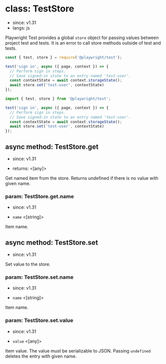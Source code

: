# class: TestStore
* since: v1.31
* langs: js

Playwright Test provides a global `store` object for passing values between project test and tests. It is
an error to call store methods outside of test and tests.

```js tab=js-js
const { test, store } = require('@playwright/test');

test('sign in', async ({ page, context }) => {
  // Perform sign in steps.
  // Save signed-in state to an entry named 'test-user'.
  const contextState = await context.storageState();
  await store.set('test-user', contextState)
});
```

```js tab=js-ts
import { test, store } from '@playwright/test';

test('sign in', async ({ page, context }) => {
  // Perform sign in steps.
  // Save signed-in state to an entry named 'test-user'.
  const contextState = await context.storageState();
  await store.set('test-user', contextState)
});
```

## async method: TestStore.get
* since: v1.31
- returns: <[any]>

Get named item from the store. Returns undefined if there is no value with given name.

### param: TestStore.get.name
* since: v1.31
- `name` <[string]>

Item name.

## async method: TestStore.set
* since: v1.31

Set value to the store.

### param: TestStore.set.name
* since: v1.31
- `name` <[string]>

Item name.

### param: TestStore.set.value
* since: v1.31
- `value` <[any]>

Item value. The value must be serializable to JSON. Passing `undefined` deletes the entry with given name.

